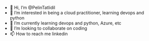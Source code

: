 - 👋 Hi, I’m @PelinTatlidil
- 👀 I’m interested in being a cloud practitioner, learning devops and python
- 🌱 I’m currently learning devops and python, Azure, etc
- 💞️ I’m looking to collaborate on coding
- 📫 How to reach me linkedin

<!---
PelinTatlidil/PelinTatlidil is a ✨ special ✨ repository because its `README.md` (this file) appears on your GitHub profile.
You can click the Preview link to take a look at your changes.
--->
